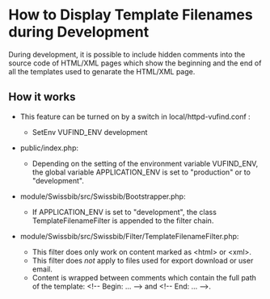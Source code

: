 # How to Display Template Filenames during Development

During development, it is possible to include hidden comments
into the source code of HTML/XML pages which show the beginning and
the end of all the templates used to genarate the HTML/XML page.

## How it works

* This feature can be turned on by a switch in local/httpd-vufind.conf :

    * SetEnv VUFIND_ENV development

* public/index.php:

    * Depending on the setting of the environment variable VUFIND_ENV,
    the global variable APPLICATION_ENV is set to "production" or to
    "development".

* module/Swissbib/src/Swissbib/Bootstrapper.php:

    * If APPLICATION_ENV is set to "development", the class TemplateFilenameFilter
    is appended to the filter chain.

* module/Swissbib/src/Swissbib/Filter/TemplateFilenameFilter.php:

    * This filter does only work on content marked as &lt;html&gt; or &lt;xml&gt;.
    * This filter does *not* apply to files used for export download or user email.
    * Content is wrapped between comments which contain the full path of the template:
    &lt;!-- Begin: ... --&gt; and &lt;!-- End: ... --&gt;.

